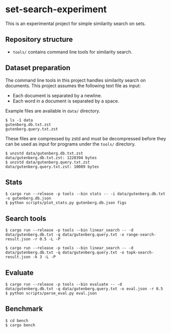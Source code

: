 # set-search-experiment

This is an experimental project for simple similarity search on sets.

## Repository structure

- `tools/` contains command line tools for similarity search.

## Dataset preparation

The command line tools in this project handles similarity search on documents.
This project assumes the following text file as input:

- Each document is separated by a newline.
- Each word in a document is separated by a space.

Example files are available in `data/` directory.

```shell
$ ls -1 data
gutenberg.db.txt.zst
gutenberg.query.txt.zst
```

These files are compressed by zstd and must be decompressed
before they can be used as input for programs under the `tools/` directory.

```shell
$ unzstd data/gutenberg.db.txt.zst
data/gutenberg.db.txt.zst: 1228394 bytes
$ unzstd data/gutenberg.query.txt.zst
data/gutenberg.query.txt.zst: 10089 bytes
```

## Stats

```shell
$ cargo run --release -p tools --bin stats -- -i data/gutenberg.db.txt -o gutenberg.db.json
$ python scripts/plot_stats.py gutenberg.db.json figs
```

## Search tools

```shell
$ cargo run --release -p tools --bin linear_search -- -d data/gutenberg.db.txt -q data/gutenberg.query.txt -o range-search-result.json -r 0.5 -L -P
```

```shell
$ cargo run --release -p tools --bin linear_search -- -d data/gutenberg.db.txt -q data/gutenberg.query.txt -o topk-search-result.json -k 3 -L -P
```

## Evaluate

```shell
$ cargo run --release -p tools --bin evaluate -- -d data/gutenberg.db.txt -q data/gutenberg.query.txt -o eval.json -r 0.5
$ python scripts/parse_eval.py eval.json
```

## Benchmark

```shell
$ cd bench
$ cargo bench
```
